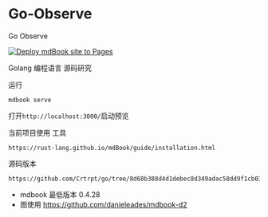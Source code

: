 # Go-Observe
Go Observe

[![Deploy mdBook site to Pages](https://github.com/Crtrpt/Go-Observe/actions/workflows/mdbook.yml/badge.svg)](https://github.com/Crtrpt/Go-Observe/actions/workflows/mdbook.yml)

Golang 编程语言 源码研究 

运行
```
mdbook serve
```
打开`http://localhost:3000/`启动预览

当前项目使用 工具
```
https://rust-lang.github.io/mdBook/guide/installation.html
```
源码版本
```
https://github.com/Crtrpt/go/tree/8d68b388d4d1debec8d349adac58dd9f1cb03d25
```


- mdbook 最低版本 0.4.28
- 图使用 https://github.com/danieleades/mdbook-d2
